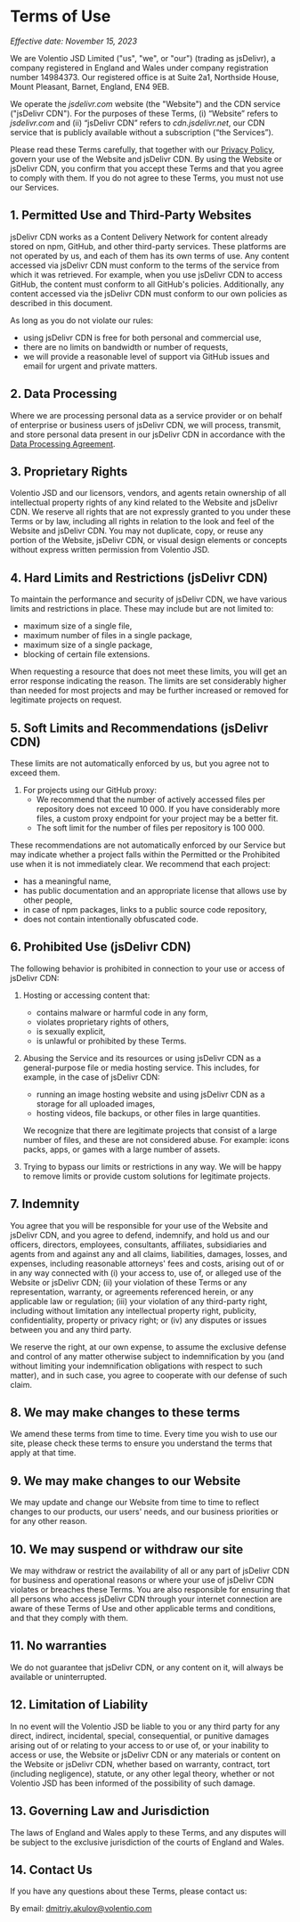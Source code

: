 # Terms of Use

*Effective date: November 15, 2023*

We are Volentio JSD Limited ("us", "we", or "our") (trading as jsDelivr), a company registered in England and Wales under company registration number 14984373. Our registered office is at Suite 2a1, Northside House, Mount Pleasant, Barnet, England, EN4 9EB.

We operate the *jsdelivr.com* website (the "Website") and the CDN service ("jsDelivr CDN").
For the purposes of these Terms, (i) “Website” refers to *jsdelivr.com* and (ii) “jsDelivr CDN” refers to *cdn.jsdelivr.net*, our CDN service that is publicly available without a subscription (“the Services”).

Please read these Terms carefully, that together with our [Privacy Policy](https://www.jsdelivr.com/terms/privacy-policy), govern your use of the Website and jsDelivr CDN.
By using the Website or jsDelivr CDN, you confirm that you accept these Terms and that you agree to comply with them.
If you do not agree to these Terms, you must not use our Services.

## 1. Permitted Use and Third-Party Websites

jsDelivr CDN works as a Content Delivery Network for content already stored on npm, GitHub, and other third-party services. These platforms are not operated by us, and each of them has its own terms of use. Any content accessed via jsDelivr CDN must conform to the terms of the service from which it was retrieved. For example, when you use jsDelivr CDN to access GitHub, the content must conform to all GitHub's policies. Additionally, any content accessed via the jsDelivr CDN must conform to our own policies as described in this document.

As long as you do not violate our rules:
- using jsDelivr CDN is free for both personal and commercial use,
- there are no limits on bandwidth or number of requests,
- we will provide a reasonable level of support via GitHub issues and email for urgent and private matters.

## 2. Data Processing

Where we are processing personal data as a service provider or on behalf of enterprise or business users of jsDelivr CDN, we will process, transmit, and store personal data present in our jsDelivr CDN in accordance with the [Data Processing Agreement](https://www.jsdelivr.com/documents/data-processing-agreement.pdf).

## 3. Proprietary Rights

Volentio JSD and our licensors, vendors, and agents retain ownership of all intellectual property rights of any kind related to the Website and jsDelivr CDN. We reserve all rights that are not expressly granted to you under these Terms or by law, including all rights in relation to the look and feel of the Website and jsDelivr CDN. You may not duplicate, copy, or reuse any portion of the Website, jsDelivr CDN, or visual design elements or concepts without express written permission from Volentio JSD.

## 4. Hard Limits and Restrictions (jsDelivr CDN)

To maintain the performance and security of jsDelivr CDN, we have various limits and restrictions in place. These may include but are not limited to:
- maximum size of a single file,
- maximum number of files in a single package,
- maximum size of a single package,
- blocking of certain file extensions.

When requesting a resource that does not meet these limits, you will get an error response indicating the reason. The limits are set considerably higher than needed for most projects and may be further increased or removed for legitimate projects on request.

## 5. Soft Limits and Recommendations (jsDelivr CDN)

These limits are not automatically enforced by us, but you agree not to exceed them.

1. For projects using our GitHub proxy:
   - We recommend that the number of actively accessed files per repository does not exceed 10 000. If you have considerably more files, a custom proxy endpoint for your project may be a better fit.
   - The soft limit for the number of files per repository is 100 000.

These recommendations are not automatically enforced by our Service but may indicate whether a project falls within the Permitted or the Prohibited use when it is not immediately clear. We recommend that each project:
- has a meaningful name,
- has public documentation and an appropriate license that allows use by other people,
- in case of npm packages, links to a public source code repository,
- does not contain intentionally obfuscated code.

## 6. Prohibited Use (jsDelivr CDN)

The following behavior is prohibited in connection to your use or access of jsDelivr CDN:

1. Hosting or accessing content that:
   - contains malware or harmful code in any form,
   - violates proprietary rights of others,
   - is sexually explicit,
   - is unlawful or prohibited by these Terms.

2. Abusing the Service and its resources or using jsDelivr CDN as a general-purpose file or media hosting service. This includes, for example, in the case of jsDelivr CDN:
   - running an image hosting website and using jsDelivr CDN as a storage for all uploaded images,
   - hosting videos, file backups, or other files in large quantities.

   We recognize that there are legitimate projects that consist of a large number of files, and these are not considered abuse. For example: icons packs, apps, or games with a large number of assets.

3. Trying to bypass our limits or restrictions in any way. We will be happy to remove limits or provide custom solutions for legitimate projects.

## 7. Indemnity

You agree that you will be responsible for your use of the Website and jsDelivr CDN, and you agree to defend, indemnify, and hold us and our officers, directors, employees, consultants, affiliates, subsidiaries and agents from and against any and all claims, liabilities, damages, losses, and expenses, including reasonable attorneys' fees and costs, arising out of or in any way connected with (i) your access to, use of, or alleged use of the Website or jsDelivr CDN; (ii) your violation of these Terms or any representation, warranty, or agreements referenced herein, or any applicable law or regulation; (iii) your violation of any third-party right, including without limitation any intellectual property right, publicity, confidentiality, property or privacy right; or (iv) any disputes or issues between you and any third party.

We reserve the right, at our own expense, to assume the exclusive defense and control of any matter otherwise subject to indemnification by you (and without limiting your indemnification obligations with respect to such matter), and in such case, you agree to cooperate with our defense of such claim.

## 8. We may make changes to these terms

We amend these terms from time to time. Every time you wish to use our site, please check these terms to ensure you understand the terms that apply at that time.

## 9. We may make changes to our Website

We may update and change our Website from time to time to reflect changes to our products, our users' needs, and our business priorities or for any other reason.

## 10. We may suspend or withdraw our site

We may withdraw or restrict the availability of all or any part of jsDelivr CDN for business and operational reasons or where your use of jsDelivr CDN violates or breaches these Terms.
You are also responsible for ensuring that all persons who access jsDelivr CDN through your internet connection are aware of these Terms of Use and other applicable terms and conditions, and that they comply with them.

## 11. No warranties

We do not guarantee that jsDelivr CDN, or any content on it, will always be available or uninterrupted.

## 12. Limitation of Liability

In no event will the Volentio JSD be liable to you or any third party for any direct, indirect, incidental, special, consequential, or punitive damages arising out of or relating to your access to or use of, or your inability to access or use, the Website or jsDelivr CDN or any materials or content on the Website or jsDelivr CDN, whether based on warranty, contract, tort (including negligence), statute, or any other legal theory, whether or not Volentio JSD has been informed of the possibility of such damage.

## 13. Governing Law and Jurisdiction

The laws of England and Wales apply to these Terms, and any disputes will be subject to the exclusive jurisdiction of the courts of England and Wales.

## 14. Contact Us

If you have any questions about these Terms, please contact us:

By email: dmitriy.akulov@volentio.com
